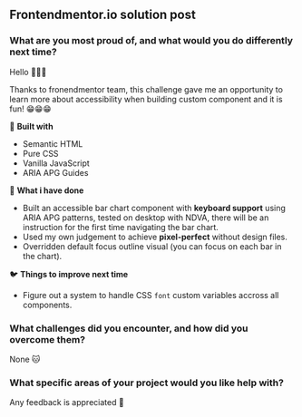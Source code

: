## Frontendmentor.io solution post

### What are you most proud of, and what would you do differently next time?

Hello 👋👋👋

Thanks to fronendmentor team, this challenge gave me an opportunity to learn more about accessibility when building custom component and it is fun! 😁😁😁

🚀 **Built with**

- Semantic HTML
- Pure CSS
- Vanilla JavaScript
- ARIA APG Guides

🐲 **What i have done**

- Built an accessible bar chart component with **keyboard support** using ARIA APG patterns, tested on desktop with NDVA, there will be an instruction for the first time navigating the bar chart.
- Used my own judgement to achieve **pixel-perfect** without design files.
- Overridden default focus outline visual (you can focus on each bar in the chart).

🐦 **Things to improve next time**

- Figure out a system to handle CSS `font` custom variables accross all components.

### What challenges did you encounter, and how did you overcome them?

None 🐱

### What specific areas of your project would you like help with?

Any feedback is appreciated 🙏
